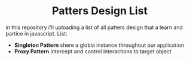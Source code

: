 <center> <h1> Patters Design List </h1></center>

in this repository i'll uploading a list of all patters design that a learn and partice in javascript.
List:

* __Singleton Pattern__ shere a globla instance throughout our application
* __Proxy Pattern__ intercept and control interactions to target object